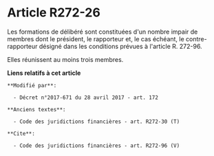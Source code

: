 # Article R272-26

Les formations de délibéré sont constituées d'un nombre impair de membres dont le président, le rapporteur et, le cas
échéant, le contre-rapporteur désigné dans les conditions prévues à l'article R. 272-96. 

Elles réunissent au moins trois membres.

**Liens relatifs à cet article**

	**Modifié par**:

	  - Décret n°2017-671 du 28 avril 2017 - art. 172

	**Anciens textes**:

	  - Code des juridictions financières - art. R272-30 (T)

	**Cite**:

	  - Code des juridictions financières - art. R272-96 (V)
